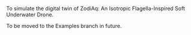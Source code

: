 To simulate the digital twin of ZodiAq: An Isotropic Flagella-Inspired Soft Underwater Drone.

To be moved to the Examples branch in future.

